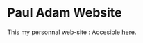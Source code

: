 # Paul Adam Website

This my personnal web-site : Accesible [here](https://pauladam94.github.io/my_website/).



